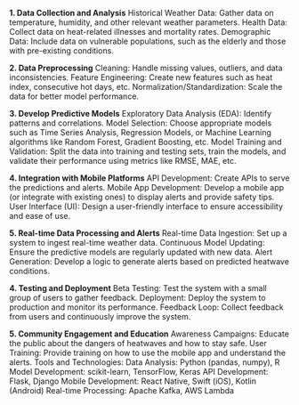 **1. Data Collection and Analysis**
Historical Weather Data: Gather data on temperature, humidity, and other relevant weather parameters.
Health Data: Collect data on heat-related illnesses and mortality rates.
Demographic Data: Include data on vulnerable populations, such as the elderly and those with pre-existing conditions.

**2. Data Preprocessing**
Cleaning: Handle missing values, outliers, and data inconsistencies.
Feature Engineering: Create new features such as heat index, consecutive hot days, etc.
Normalization/Standardization: Scale the data for better model performance.

**3. Develop Predictive Models**
Exploratory Data Analysis (EDA): Identify patterns and correlations.
Model Selection: Choose appropriate models such as Time Series Analysis, Regression Models, or Machine Learning algorithms like Random Forest, Gradient Boosting, etc.
Model Training and Validation: Split the data into training and testing sets, train the models, and validate their performance using metrics like RMSE, MAE, etc.

**4. Integration with Mobile Platforms**
API Development: Create APIs to serve the predictions and alerts.
Mobile App Development: Develop a mobile app (or integrate with existing ones) to display alerts and provide safety tips.
User Interface (UI): Design a user-friendly interface to ensure accessibility and ease of use.

**5. Real-time Data Processing and Alerts**
Real-time Data Ingestion: Set up a system to ingest real-time weather data.
Continuous Model Updating: Ensure the predictive models are regularly updated with new data.
Alert Generation: Develop a logic to generate alerts based on predicted heatwave conditions.

**4. Testing and Deployment**
Beta Testing: Test the system with a small group of users to gather feedback.
Deployment: Deploy the system to production and monitor its performance.
Feedback Loop: Collect feedback from users and continuously improve the system.

**5. Community Engagement and Education**
Awareness Campaigns: Educate the public about the dangers of heatwaves and how to stay safe.
User Training: Provide training on how to use the mobile app and understand the alerts.
Tools and Technologies:
Data Analysis: Python (pandas, numpy), R
Model Development: scikit-learn, TensorFlow, Keras
API Development: Flask, Django
Mobile Development: React Native, Swift (iOS), Kotlin (Android)
Real-time Processing: Apache Kafka, AWS Lambda
